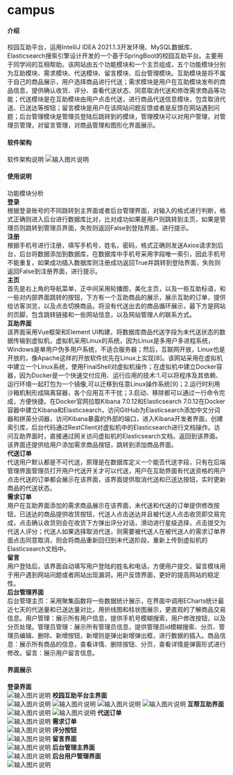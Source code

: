 # campus

#### 介绍
校园互助平台，运用IntelliJ IDEA 2021.1.3开发环境、MySQL数据库、Elasticsearch搜索引擎设计开发的一个基于SpringBoot的校园互助平台。主要用于同学间的互相帮助。该网站由五个功能模块和一个主页组成，五个功能模块分别为互助模块、需求模块、代送模块、留言模块、后台管理模块。互助模块是将不属于自己的商品展示，用户选择商品进行代送；需求模块是用户在互助模块发布的商品信息，提供确认收货、评分、查看代送状态、同意取消代送和修改需求商品等功能；代送模块是在互助模块由用户点击代送，进行商品代送信息模块，包含取消代送、已送达等按钮；留言模块是用户在该网站问题反馈或者是反馈在网站遇到问题；后台管理模块是管理员登陆后跳转到的模块，管理模块可以对用户管理，对管理员管理，对留言管理，对商品管理和图形化界面展示。

#### 软件架构
软件架构说明
![输入图片说明](https://images.gitee.com/uploads/images/2022/0606/162853_ff48079e_9708949.png "屏幕截图.png")

#### 使用说明

功能模块分析  
 **登录**   
    根据登录账号的不同跳转到主界面或者后台管理界面，对输入的格式进行判断，格式正确则进入后台进行数据库比对，比对成功如果是用户则跳转到主页，如果是管理员则跳转到管理员界面，失败则返回False到登陆界面，进行提示。  
 **注册**   
    根据手机号进行注册，填写手机号，姓名，密码，格式正确则发送Axios请求到后台，后台将数据添加到数据库，在数据库中手机号采用字段唯一索引，因此手机号不能重复，如果成功插入数据库则注册成功返回True并跳转到登陆界面，失败则返回False到注册界面，进行提示。  
 **主页**   
    首先是右上角的导航菜单，正中间采用轮播图，美化主页，以及一些互助标语，和一些对内部界面跳转的按钮，下方有一个互助商品的展示，展示互助的订单，提供给访客浏览，以及点击切换商品，将没有代送出去的商品循环展示，最下方是网站的页脚，包含跳转链接和一些网站信息，以及网站管理人的联系方式。  
 **互助界面**   
    该界面采用Vue框架和Element UI构建，将数据库商品代送字段为未代送状态的数据传输到虚拟机，虚拟机采用Linux的系统，因为Linux是多用户多进程系统，Windows是单用户伪多用户系统，不适合服务器；然后，互联网开放，Linux也是开放的，像Apache这样的开放软件优先在Linux上实现[8]。该网站采用在虚拟机中建立一个Linux系统，使用FinalShell对虚拟机操作；在虚拟机中建立Docker容器，因为Docker是一个快速交付应用、运行应用的技术:1.可以将程序及其依赖、运行环境一起打包为一个镜像,可以迁移到任意Linux操作系统[9]；2.运行时利用沙箱机制形成隔离容器，各个应用互不干扰；3.启动、移除都可以通过一行命令完成，方便快捷。在Docker官网拉取Kibana 7.0.12和Elasticsearch 7.0.12在Docker容器中建立Kibana和Elasticsearch，访问GitHub为Elasticsearch添加中文分词器和拼英分词器，访问Kibana暴露的外部的端口，进入Kibana开发者界面，创建索引库，后台代码通过RestClient对虚拟机中的Elasticsearch进行文档操作。访问互助界面时，直接通过网关访问虚拟机的Elasticsearch文档，返回到该界面。该界面还提供给用户添加需求商品按钮，跳转到添加商品界面。  
 **代送订单**   
    代送用户默认都是不可代送，原理是在数据库定义一个能否代送字段，只有在后端管理界面管理员打开用户代送开关才可以代送，用户在互助界面有代送资格的用户点击代送的订单都会展示在该界面，该界面提供取消代送和已送达按钮，实时更新商品的代送状态。  
 **需求订单**   
    用户在互助界面添加的需求商品展示在该界面，未代送和代送的订单提供修改按钮，已送达的商品提供收货按钮，代送人点击送达并且被代送人点击收货即交易完成，点击确认收货则会在收货下方弹出评分对话，滑动进行星级选择，点击提交为代送人评分；代送人如果选择取消代送，则需要被代送人在被代送人的需求订单界面点击同意取消，则会将商品重新回归到未代送阶段，重新上传到虚拟机的Elasticsearch文档中。  
 **留言**   
    用户登陆后，该界面自动填写用户登陆的姓名和电话，方便用户提交，留言模块用于用户遇到网站问题或者网站出现漏洞，用户反馈界面，更好的提高网站的稳定性。  
 **后台管理界面**   
    后台管理主页：采用聚集函数将一些数据统计展示，在界面中调用ECharts统计最近七天的代送量和已送达量对比，用折线图和柱状图展示，更直观的了解商品交易信息。用户管理：展示所有用户信息，提供手机号模糊搜索，用户修改按钮，以及分页处理。管理员管理：展示所有管理员信息，提供管理员id模糊搜索、分页、管理员编辑、删除、新增按钮，新增则是弹出新增弹出框，进行数据的插入。商品信息：展示所有商品的信息，查看详情、删除按钮、分页，查看详情是弹窗形式进行修改。留言：展示用户留言信息。  


#### 界面展示  
 **登录界面**   
![输入图片说明](user/src/main/resources/static/assets/images/loginimage.png)
 **校园互助平台主界面**  
 ![输入图片说明](user/src/main/resources/static/assets/images/index1image.png)
![输入图片说明](user/src/main/resources/static/assets/images/index2image.png)
![输入图片说明](user/src/main/resources/static/assets/images/index3image.png)
![输入图片说明](user/src/main/resources/static/assets/images/index4image.png)
 **互帮互助界面**    
![输入图片说明](user/src/main/resources/static/assets/images/mutualhelp1image.png)
![输入图片说明](user/src/main/resources/static/assets/images/mutualhelp2image.png)
 **代送订单**   
![输入图片说明](user/src/main/resources/static/assets/images/SendOrderimage.png)
 **需求订单**   
![输入图片说明](user/src/main/resources/static/assets/images/demanOrderimage.png)
 **评分按钮**   
![输入图片说明](user/src/main/resources/static/assets/images/scorebuttonimage.png)
 **留言界面**   
![输入图片说明](user/src/main/resources/static/assets/images/contactimage.png)
 **后台管理主界面**   
![输入图片说明](user/src/main/resources/static/assets/images/manageIndeximage.png)
 **后台用户管理界面**   
![输入图片说明](user/src/main/resources/static/assets/images/manageUserimage.png)

